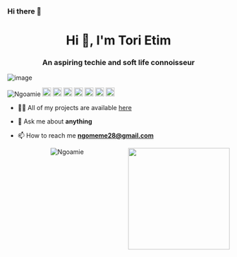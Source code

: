 ### Hi there 👋

<!--
**Ngoamie/ngoamie** is a ✨ _special_ ✨ repository because its `README.md` (this file) appears on your GitHub profile.

Here are some ideas to get you started:

- 🔭 I’m currently working on ...
- 🌱 I’m currently learning ...
- 👯 I’m looking to collaborate on ...
- 🤔 I’m looking for help with ...
- 💬 Ask me about ...
- 📫 How to reach me: ...
- 😄 Pronouns: ...
- ⚡ Fun fact: ...
-->

<h1 align="center">Hi 👋, I'm Tori Etim </h1>
<h3 align="center">An aspiring techie and soft life connoisseur </h3>

![image](https://github.com/saadeghi/saadeghi/blob/master/dino.gif)

<p align="left">
<img src="https://komarev.com/ghpvc/?username=Ngoamie" alt="Ngoamie" />

  <img src="https://img.icons8.com/color/48/000000/git.png" alt="git" width="20" height="20"/> 
  <img src="https://img.icons8.com/color/48/000000/react-native.png" alt="react" width="20" height="20"/> 
  <img src="https://img.icons8.com/color/48/000000/java-coffee-cup-logo.png" alt="java" width="20" height="20"/>
  <img src="https://github.com/simple-icons/simple-icons/blob/develop/icons/apacheflink.svg" alt="flinks" width="20" height="20"/>  
  <img src="https://img.icons8.com/color/48/000000/intellij-idea.png" alt="II" width="20" height="20"/> 
  <img src="https://img.icons8.com/color/48/000000/nodejs.png" alt="nodejs" width="20" height="20"/> 
  <img src="https://img.icons8.com/color/48/000000/python.png" alt="python" width="20" height="20"/></p>

- 👨‍💻 All of my projects are available  [here](https://github.com/Ngoamie?tab=repositories)

- 💬 Ask me about **anything**

- 📫 How to reach me **ngomeme28@gmail.com**



<p align="center"> 
  <img src="https://github-readme-stats.vercel.app/api?username=Ngoamie&show_icons=true" alt="Ngoamie" />
  <img  align="right" src="https://github.com/Ngoamie/Ngoamie/blob/master/gifs/3aM.gif" width="230">
 </p>
 <!--

<p align="center">
<a href="https://linkedin.com/in/victoria-etim-5109b9177/" target="blank"><img align="center" src="https://cdn.jsdelivr.net/npm/simple-icons@3.0.1/icons/linkedin.svg" alt="https://linkedin.com/in/victoria-etim-5109b9177/" height="20" width="20" /></a>
  <a href="https://www.instagram.com/tori_etim/" target="blank"><img align="center" src="https://cdn.jsdelivr.net/npm/simple-icons@3.0.1/icons/instagram.svg" alt="https://www.instagram.com/tori_etim/" height="20" width="20" /></a>
 <a href="https://twitter.com/tori_etim" target="blank"><img align="center" src="https://cdn.jsdelivr.net/npm/simple-icons@3.0.1/icons/twitter.svg" alt="https://twitter.com/tori_etim" height="20" width="20" /></a>

</p>
